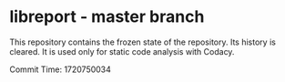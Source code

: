 # libreport - master branch

This repository contains the frozen state of the repository.
Its history is cleared. It is used only for static code
analysis with Codacy.

Commit Time: 1720750034